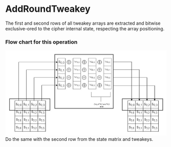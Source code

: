 # AddRoundTweakey
The first and second rows of all tweakey arrays are extracted and
bitwise exclusive-ored to the cipher internal state, respecting the array positioning. <br />
### Flow chart for this operation
![addroundtweakeystep for first row](../images/addtweakey.jpg)
<br />
Do the same with the second row from the state matrix and tweakeys.
